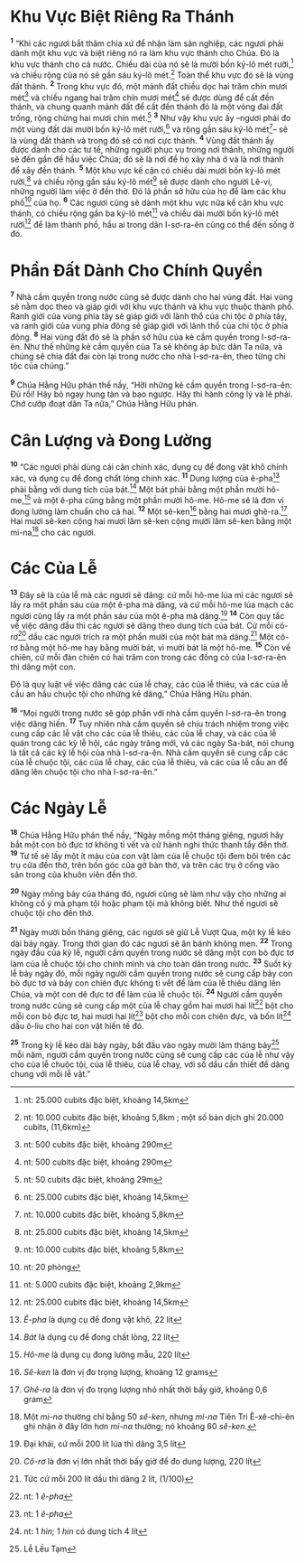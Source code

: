 # Khu Vực Biệt Riêng Ra Thánh

<sup><b>1</b></sup> “Khi các ngươi bắt thăm chia xứ để nhận làm sản nghiệp, các ngươi phải dành một khu vực và biệt riêng nó ra làm khu vực thánh cho Chúa. Ðó là khu vực thánh cho cả nước. Chiều dài của nó sẽ là mười bốn ký-lô mét rưỡi,[^1-c6b0d0bc-5937-406a-ae1d-808ab062208c] và chiều rộng của nó sẽ gần sáu ký-lô mét.[^2-c6b0d0bc-5937-406a-ae1d-808ab062208c] Toàn thể khu vực đó sẽ là vùng đất thánh. <sup><b>2</b></sup> Trong khu vực đó, một mảnh đất chiều dọc hai trăm chín mươi mét[^3-c6b0d0bc-5937-406a-ae1d-808ab062208c] và chiều ngang hai trăm chín mươi mét[^4-c6b0d0bc-5937-406a-ae1d-808ab062208c] sẽ được dùng để cất đền thánh, và chung quanh mảnh đất để cất đền thánh đó là một vòng đai đất trống, rộng chừng hai mươi chín mét.[^5-c6b0d0bc-5937-406a-ae1d-808ab062208c] <sup><b>3</b></sup> Như vậy khu vực ấy –ngươi phải đo một vùng đất dài mười bốn ký-lô mét rưỡi,[^6-c6b0d0bc-5937-406a-ae1d-808ab062208c] và rộng gần sáu ký-lô mét[^7-c6b0d0bc-5937-406a-ae1d-808ab062208c]– sẽ là vùng đất thánh và trong đó sẽ có nơi cực thánh. <sup><b>4</b></sup> Vùng đất thánh ấy được dành cho các tư tế, những người phục vụ trong nơi thánh, những người sẽ đến gần để hầu việc Chúa; đó sẽ là nơi để họ xây nhà ở và là nơi thánh để xây đền thánh. <sup><b>5</b></sup> Một khu vực kế cận có chiều dài mười bốn ký-lô mét rưỡi,[^8-c6b0d0bc-5937-406a-ae1d-808ab062208c] và chiều rộng gần sáu ký-lô mét[^9-c6b0d0bc-5937-406a-ae1d-808ab062208c] sẽ được dành cho người Lê-vi, những người làm việc ở đền thờ. Ðó là phần sở hữu của họ để làm các khu phố[^10-c6b0d0bc-5937-406a-ae1d-808ab062208c] của họ. <sup><b>6</b></sup> Các ngươi cũng sẽ dành một khu vực nữa kế cận khu vực thánh, có chiều rộng gần ba ký-lô mét[^11-c6b0d0bc-5937-406a-ae1d-808ab062208c] và chiều dài mười bốn ký-lô mét rưỡi[^12-c6b0d0bc-5937-406a-ae1d-808ab062208c] để làm thành phố, hầu ai trong dân I-sơ-ra-ên cũng có thể đến sống ở đó.

# Phần Ðất Dành Cho Chính Quyền

<sup><b>7</b></sup> Nhà cầm quyền trong nước cũng sẽ được dành cho hai vùng đất. Hai vùng sẽ nằm dọc theo và giáp giới với khu vực thánh và khu vực thuộc thành phố. Ranh giới của vùng phía tây sẽ giáp giới với lãnh thổ của chi tộc ở phía tây, và ranh giới của vùng phía đông sẽ giáp giới với lãnh thổ của chi tộc ở phía đông. <sup><b>8</b></sup> Hai vùng đất đó sẽ là phần sở hữu của kẻ cầm quyền trong I-sơ-ra-ên. Như thế những kẻ cầm quyền của Ta sẽ không áp bức dân Ta nữa, và chúng sẽ chia đất đai còn lại trong nước cho nhà I-sơ-ra-ên, theo từng chi tộc của chúng.”

<sup><b>9</b></sup> Chúa Hằng Hữu phán thế nầy, “Hỡi những kẻ cầm quyền trong I-sơ-ra-ên: Ðủ rồi! Hãy bỏ ngay hung tàn và bạo ngược. Hãy thi hành công lý và lẽ phải. Chớ cướp đoạt dân Ta nữa,” Chúa Hằng Hữu phán.

# Cân Lượng và Ðong Lường

<sup><b>10</b></sup> “Các ngươi phải dùng cái cân chính xác, dụng cụ để đong vật khô chính xác, và dụng cụ để đong chất lỏng chính xác. <sup><b>11</b></sup> Dung lượng của ê-pha[^13-c6b0d0bc-5937-406a-ae1d-808ab062208c] phải bằng với dung tích của bát.[^14-c6b0d0bc-5937-406a-ae1d-808ab062208c] Một bát phải bằng một phần mười hô-me,[^15-c6b0d0bc-5937-406a-ae1d-808ab062208c] và một ê-pha cũng bằng một phần mười hô-me. Hô-me sẽ là đơn vị đong lường làm chuẩn cho cả hai. <sup><b>12</b></sup> Một sê-ken[^16-c6b0d0bc-5937-406a-ae1d-808ab062208c] bằng hai mươi ghê-ra.[^17-c6b0d0bc-5937-406a-ae1d-808ab062208c] Hai mươi sê-ken cộng hai mươi lăm sê-ken cộng mười lăm sê-ken bằng một mi-na[^18-c6b0d0bc-5937-406a-ae1d-808ab062208c] cho các ngươi.

# Các Của Lễ

<sup><b>13</b></sup> Ðây sẽ là của lễ mà các ngươi sẽ dâng: cứ mỗi hô-me lúa mì các ngươi sẽ lấy ra một phần sáu của một ê-pha mà dâng, và cứ mỗi hô-me lúa mạch các ngươi cũng lấy ra một phần sáu của một ê-pha mà dâng.[^19-c6b0d0bc-5937-406a-ae1d-808ab062208c] <sup><b>14</b></sup> Còn quy tắc về việc dâng dầu thì các ngươi sẽ dâng theo dung tích của bát. Cứ mỗi cô-rơ[^20-c6b0d0bc-5937-406a-ae1d-808ab062208c] dầu các ngươi trích ra một phần mười của một bát mà dâng.[^21-c6b0d0bc-5937-406a-ae1d-808ab062208c] Một cô-rơ bằng một hô-me hay bằng mười bát, vì mười bát là một hô-me. <sup><b>15</b></sup> Còn về chiên, cứ mỗi đàn chiên có hai trăm con trong các đồng cỏ của I-sơ-ra-ên thì dâng một con.

Ðó là quy luật về việc dâng các của lễ chay, các của lễ thiêu, và các của lễ cầu an hầu chuộc tội cho những kẻ dâng,” Chúa Hằng Hữu phán.

<sup><b>16</b></sup> “Mọi người trong nước sẽ góp phần với nhà cầm quyền I-sơ-ra-ên trong việc dâng hiến. <sup><b>17</b></sup> Tuy nhiên nhà cầm quyền sẽ chịu trách nhiệm trong việc cung cấp các lễ vật cho các của lễ thiêu, các của lễ chay, và các của lễ quán trong các kỳ lễ hội, các ngày trăng mới, và các ngày Sa-bát, nói chung là tất cả các kỳ lễ hội của nhà I-sơ-ra-ên. Nhà cầm quyền sẽ cung cấp các của lễ chuộc tội, các của lễ chay, các của lễ thiêu, và các của lễ cầu an để dâng lên chuộc tội cho nhà I-sơ-ra-ên.”

# Các Ngày Lễ

<sup><b>18</b></sup> Chúa Hằng Hữu phán thế nầy, “Ngày mồng một tháng giêng, ngươi hãy bắt một con bò đực tơ không tì vết và cử hành nghi thức thanh tẩy đền thờ. <sup><b>19</b></sup> Tư tế sẽ lấy một ít máu của con vật làm của lễ chuộc tội đem bôi trên các trụ cửa đền thờ, trên bốn góc của gờ bàn thờ, và trên các trụ ở cổng vào sân trong của khuôn viên đền thờ.

<sup><b>20</b></sup> Ngày mồng bảy của tháng đó, ngươi cũng sẽ làm như vậy cho những ai không cố ý mà phạm tội hoặc phạm tội mà không biết. Như thế ngươi sẽ chuộc tội cho đền thờ.

<sup><b>21</b></sup> Ngày mười bốn tháng giêng, các ngươi sẽ giữ Lễ Vượt Qua, một kỳ lễ kéo dài bảy ngày. Trong thời gian đó các ngươi sẽ ăn bánh không men. <sup><b>22</b></sup> Trong ngày đầu của kỳ lễ, người cầm quyền trong nước sẽ dâng một con bò đực tơ làm của lễ chuộc tội cho chính mình và cho toàn dân trong nước. <sup><b>23</b></sup> Suốt kỳ lễ bảy ngày đó, mỗi ngày người cầm quyền trong nước sẽ cung cấp bảy con bò đực tơ và bảy con chiên đực không tì vết để làm của lễ thiêu dâng lên Chúa, và một con dê đực tơ để làm của lễ chuộc tội. <sup><b>24</b></sup> Người cầm quyền trong nước cũng sẽ cung cấp một của lễ chay gồm hai mươi hai lít[^22-c6b0d0bc-5937-406a-ae1d-808ab062208c] bột cho mỗi con bò đực tơ, hai mươi hai lít[^23-c6b0d0bc-5937-406a-ae1d-808ab062208c] bột cho mỗi con chiên đực, và bốn lít[^24-c6b0d0bc-5937-406a-ae1d-808ab062208c] dầu ô-liu cho hai con vật hiến tế đó.

<sup><b>25</b></sup> Trong kỳ lễ kéo dài bảy ngày, bắt đầu vào ngày mười lăm tháng bảy[^25-c6b0d0bc-5937-406a-ae1d-808ab062208c] mỗi năm, người cầm quyền trong nước cũng sẽ cung cấp các của lễ như vậy cho của lễ chuộc tội, của lễ thiêu, của lễ chay, với số dầu cần thiết để dâng chung với mỗi lễ vật.”

[^1-c6b0d0bc-5937-406a-ae1d-808ab062208c]: nt: 25.000 cubits đặc biệt, khoảng 14,5km

[^2-c6b0d0bc-5937-406a-ae1d-808ab062208c]: nt: 10.000 cubits đặc biệt, khoảng 5,8km ; một số bản dịch ghi 20.000 cubits, (11,6km)

[^3-c6b0d0bc-5937-406a-ae1d-808ab062208c]: nt: 500 cubits đặc biệt, khoảng 290m

[^4-c6b0d0bc-5937-406a-ae1d-808ab062208c]: nt: 500 cubits đặc biệt, khoảng 290m

[^5-c6b0d0bc-5937-406a-ae1d-808ab062208c]: nt: 50 cubits đặc biệt, khoảng 29m

[^6-c6b0d0bc-5937-406a-ae1d-808ab062208c]: nt: 25.000 cubits đặc biệt, khoảng 14,5km

[^7-c6b0d0bc-5937-406a-ae1d-808ab062208c]: nt: 10.000 cubits đặc biệt, khoảng 5,8km

[^8-c6b0d0bc-5937-406a-ae1d-808ab062208c]: nt: 25.000 cubits đặc biệt, khoảng 14,5km

[^9-c6b0d0bc-5937-406a-ae1d-808ab062208c]: nt: 10.000 cubits đặc biệt, khoảng 5,8km

[^10-c6b0d0bc-5937-406a-ae1d-808ab062208c]: nt: 20 phòng

[^11-c6b0d0bc-5937-406a-ae1d-808ab062208c]: nt: 5.000 cubits đặc biệt, khoảng 2,9km

[^12-c6b0d0bc-5937-406a-ae1d-808ab062208c]: nt: 25.000 cubits đặc biệt, khoảng 14,5km

[^13-c6b0d0bc-5937-406a-ae1d-808ab062208c]: _Ê-pha_ là dụng cụ để đong vật khô, 22 lít

[^14-c6b0d0bc-5937-406a-ae1d-808ab062208c]: _Bát_ là dụng cụ để đong chất lỏng, 22 lít

[^15-c6b0d0bc-5937-406a-ae1d-808ab062208c]: _Hô-me_ là dụng cụ đong lường mẫu, 220 lít

[^16-c6b0d0bc-5937-406a-ae1d-808ab062208c]: _Sê-ken_ là đơn vị đo trọng lượng, khoảng 12 grams

[^17-c6b0d0bc-5937-406a-ae1d-808ab062208c]: _Ghê-ra_ là đơn vị đo trọng lượng nhỏ nhất thời bầy giờ, khoảng 0,6 gram

[^18-c6b0d0bc-5937-406a-ae1d-808ab062208c]: Một _mi-na_ thường chỉ bằng 50 _sê-ken_, nhưng _mi-na_ Tiên Tri Ê-xê-chi-ên ghi nhận ở đây lớn hơn _mi-na_ thường; nó khoảng 60 _sê-ken_.

[^19-c6b0d0bc-5937-406a-ae1d-808ab062208c]: Ðại khái, cứ mỗi 200 lít lúa thì dâng 3,5 lít

[^20-c6b0d0bc-5937-406a-ae1d-808ab062208c]: _Cô-rơ_ là đơn vị lớn nhất thời bấy giờ để đo dung lượng, 220 lít

[^21-c6b0d0bc-5937-406a-ae1d-808ab062208c]: Tức cứ mỗi 200 lít dầu thì dâng 2 lít, (1/100)

[^22-c6b0d0bc-5937-406a-ae1d-808ab062208c]: nt: 1 _ê-pha_

[^23-c6b0d0bc-5937-406a-ae1d-808ab062208c]: nt: 1 _ê-pha_

[^24-c6b0d0bc-5937-406a-ae1d-808ab062208c]: nt: 1 _hin;_ 1 _hin_ có dung tích 4 lít

[^25-c6b0d0bc-5937-406a-ae1d-808ab062208c]: Lễ Lều Tạm
